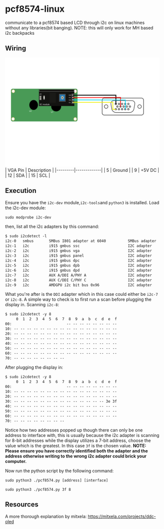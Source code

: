# pcf8574-linux
communicate to a pcf8574 based LCD through i2c on linux machines without any libraries(bit banging).
NOTE: this will only work for MH based i2c backpacks
## Wiring
![LCD-VGA](LCD-VGA.svg)
| VGA Pin | Description |
|---------|-------------|
| 5       | Ground      |
| 9       | +5V DC      |
| 12      | SDA         |
| 15      | SCL         |

## Execution
Ensure you have the `i2c-dev` module,```i2c-tools```and ```python3``` is installed.
Load the i2c-dev module:
```
sudo modprobe i2c-dev
```
then, list all the i2c adapters by this command: 
```
$ sudo i2cdetect -l
i2c-0	smbus     	SMBus I801 adapter at 6040      	SMBus adapter
i2c-1	i2c       	i915 gmbus ssc                  	I2C adapter
i2c-2	i2c       	i915 gmbus vga                  	I2C adapter
i2c-3	i2c       	i915 gmbus panel                	I2C adapter
i2c-4	i2c       	i915 gmbus dpc                  	I2C adapter
i2c-5	i2c       	i915 gmbus dpb                  	I2C adapter
i2c-6	i2c       	i915 gmbus dpd                  	I2C adapter
i2c-7	i2c       	AUX A/DDI A/PHY A               	I2C adapter
i2c-8	i2c       	AUX C/DDI C/PHY C               	I2C adapter
i2c-9	i2c       	AMDGPU i2c bit bus 0x96         	I2C adapter
```
What you're after is the ```DDI``` adapter which in this case could either be ```i2c-7``` or ```i2c-8```. A simple way to check is to first run a scan before plugging the display in.
Scanning ```i2c-8```:
```
$ sudo i2cdetect -y 8
     0  1  2  3  4  5  6  7  8  9  a  b  c  d  e  f
00:                         -- -- -- -- -- -- -- -- 
10: -- -- -- -- -- -- -- -- -- -- -- -- -- -- -- -- 
20: -- -- -- -- -- -- -- -- -- -- -- -- -- -- -- -- 
30: -- -- -- -- -- -- -- -- -- -- -- -- -- -- -- -- 
40: -- -- -- -- -- -- -- -- -- -- -- -- -- -- -- -- 
50: -- -- -- -- -- -- -- -- -- -- -- -- -- -- -- -- 
60: -- -- -- -- -- -- -- -- -- -- -- -- -- -- -- -- 
70: -- -- -- -- -- -- -- --   
```
After plugging the display in:
```
$ sudo i2cdetect -y 8
     0  1  2  3  4  5  6  7  8  9  a  b  c  d  e  f
00:                         -- -- -- -- -- -- -- -- 
10: -- -- -- -- -- -- -- -- -- -- -- -- -- -- -- -- 
20: -- -- -- -- -- -- -- -- -- -- -- -- -- -- -- -- 
30: -- -- -- -- -- -- -- -- -- -- -- -- -- -- 3e 3f 
40: -- -- -- -- -- -- -- -- -- -- -- -- -- -- -- -- 
50: -- -- -- -- -- -- -- -- -- -- -- -- -- -- -- -- 
60: -- -- -- -- -- -- -- -- -- -- -- -- -- -- -- -- 
70: -- -- -- -- -- -- -- --  
```
Notice how two addresses popped up though there can only be one address to interface with, this is usually because the i2c adapter is scanning for 8-bit addresses while the display utilizes a 7-bit address, choose the value which is the greatest. In this case ```3f``` is the chosen value.
**NOTE: Please ensure you have correctly identified both the adapter and the address otherwise writing to the wrong i2c adapter could brick your computer.**

Now run the python script by the following command:
```
sudo python3 ./pcf8574.py [address] [interface]
```
```
sudo python3 ./pcf8574.py 3f 8
```

## Resources
A more thorough explanation by mitxela: https://mitxela.com/projects/ddc-oled
